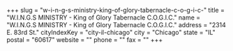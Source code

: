 +++
slug = "w-i-n-g-s-ministry-king-of-glory-tabernacle-c-o-g-i-c-"
title = "W.I.N.G.S MINISTRY - King of Glory Tabernacle C.O.G.I.C."
name = "W.I.N.G.S MINISTRY - King of Glory Tabernacle C.O.G.I.C."
address = "2314 E. 83rd St."
cityIndexKey = "city-il-chicago"
city = "Chicago"
state = "IL"
postal = "60617"
website = ""
phone = ""
fax = ""
+++
